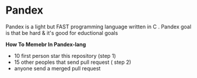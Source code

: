 # Pandex
Pandex is a light but FAST programming language written in C . Pandex goal is that be hard &amp; it's good for eductional goals 

**How To Memebr In Pandex-lang**
* 10 first person star this repository (step 1)
* 15 other peoples that send pull request ( step 2)
* anyone send a merged pull request
